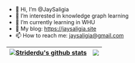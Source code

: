 - 👋 Hi, I’m @JaySaligia
- 👀 I’m interested in knowledge graph learning
- 🌱 I’m currently learning in WHU
- 💞️ My blog: https://jaysaligia.site
- 📫 How to reach me: jaysaligia@gmail.com


| <a href="https://github.com/striderdu"><img align="center" src="https://github-readme-stats.vercel.app/api?username=JaySaligia&show_icons=true&include_all_commits=true&theme=buefy&hide_border=true" alt="Striderdu's github stats" /></a> | <a href="https://github.com/striderdu"><img align="center" src="https://github-readme-stats.vercel.app/api/top-langs/?username=JaySaligia&layout=compact&theme=buefy&hide_border=true" /></a> |
| ------------------------------------------------------------ | ------------------------------------------------------------ |
<!---
JaySaligia/JaySaligia is a ✨ special ✨ repository because its `README.md` (this file) appears on your GitHub profile.
You can click the Preview link to take a look at your changes.
--->
